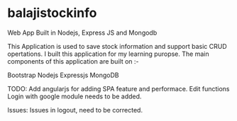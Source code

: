 # balajistockinfo
Web App Built in Nodejs, Express JS and Mongodb

This Application is used to save stock information and support basic CRUD opertations.
I built this application for my learning puropse. The main components of this application
are built on :-

Bootstrap
Nodejs
Expressjs
MongoDB

TODO:
Add angularjs for adding SPA feature and performace.
Edit functions
Login with google module needs to be added.

Issues:
Issues in logout, need to be corrected.
